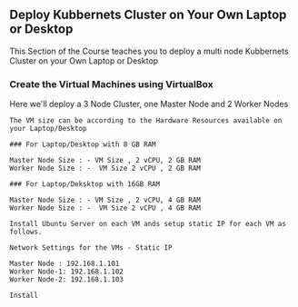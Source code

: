 ## Deploy Kubbernets Cluster on Your Own Laptop or Desktop

This Section of the Course teaches you to deploy a multi node Kubbernets Cluster on your Own Laptop or Desktop

### Create the Virtual Machines using VirtualBox

Here we'll deploy a 3 Node Cluster, one Master Node and 2 Worker Nodes

```
The VM size can be according to the Hardware Resources available on your Laptop/Desktop

### For Laptop/Desktop with 8 GB RAM

Master Node Size : - VM Size , 2 vCPU, 2 GB RAM
Worker Node Size : -  VM Size 2 vCPU , 2 GB RAM

### For Laptop/Deksktop with 16GB RAM

Master Node Size : - VM Size , 2 vCPU, 4 GB RAM
Worker Node Size : -  VM Size 2 vCPU , 4 GB RAM

Install Ubuntu Server on each VM ands setup static IP for each VM as follows.

Network Settings for the VMs - Static IP

Master Node : 192.168.1.101
Worker Node-1: 192.168.1.102
Worker Node-2: 192.168.1.103

Install 

```
